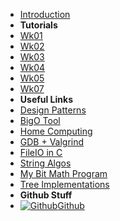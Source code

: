 - [Introduction](_introduction)
- **Tutorials**
- [Wk01](T3/1521/Wk01)
- [Wk02](T3/1521/Wk02)
- [Wk03](T3/1521/Wk03)
- [Wk04](T3/1521/Wk04)
- [Wk05](T3/1521/Wk05)
- [Wk07](T3/1521/Wk07)
- **Useful Links**
- [Design Patterns](DesignPatterns/)
- [BigO Tool](BigOh)
- [Home Computing](home_computing)
- [GDB + Valgrind](gdb_valgrind)
- [FileIO in C](FileIO_Files/ExampleFileReading)
- [String Algos](StringAlgos/StringAlgos)
- [My Bit Math Program](https://braedonwooding.github.io/BitwiseCmpViz/#/)
- [Tree Implementations](Detailed_TreeImplementations/Detailed_TreeImplementations.md)
- **Github Stuff**
- [![Github](https://icongram.jgog.in/simple/github.svg?color=808080&size=16)Github](https://github.com/BraedonWooding/CompTutoring)
